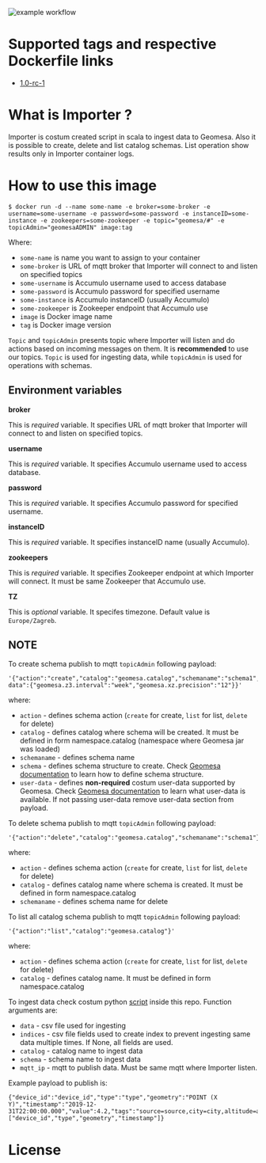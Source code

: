 ![example workflow](https://github.com/dalmatialab/importer/actions/workflows/main.yml/badge.svg) 

# Supported tags and respective Dockerfile links

 - [1.0-rc-1](https://github.com/dalmatialab/importer/blob/6d52ebe39108fabb6a851c473822ea206774e621/Dockerfile)

# What is Importer ? 

Importer is costum created script in scala to ingest data to Geomesa. Also it is possible to create, delete and list catalog schemas. List operation show results only in Importer container logs.

# How to use this image

    $ docker run -d --name some-name -e broker=some-broker -e username=some-username -e password=some-password -e instanceID=some-instance -e zookeepers=some-zookeeper -e topic="geomesa/#" -e topicAdmin="geomesaADMIN" image:tag

Where:

 - `some-name` is name you want to assign to your container
 - `some-broker` is URL of mqtt broker that Importer will connect to and listen on specified topics
 - `some-username` is Accumulo username used to access database
 - `some-password` is Accumulo password for specified username
 - `some-instance` is Accumulo instanceID (usually Accumulo)
 - `some-zookeeper` is Zookeeper endpoint that Accumulo use
 - `image` is Docker image name
 - `tag` is Docker image version

`Topic` and `topicAdmin` presents topic where Importer will listen and do actions based on incoming messages on them. It is **recommended** to use our topics.
`Topic` is used for ingesting data, while `topicAdmin` is used for operations with schemas.

## Environment variables

**broker**

This is *required* variable. It specifies URL of mqtt broker that Importer will connect to and listen on specified topics.

**username**

This is *required* variable. It specifies Accumulo username used to access database.

**password**

This is *required* variable. It specifies Accumulo password for specified username.

**instanceID**

This is *required* variable. It specifies instanceID name (usually Accumulo).

**zookeepers**

This is *required* variable. It specifies Zookeeper endpoint at which Importer will connect. It must be same Zookeeper that Accumulo use.

**TZ**

This is *optional* variable. It specifes timezone. Default value is `Europe/Zagreb`.

## NOTE

To create schema publish to mqtt `topicAdmin` following payload:

    '{"action":"create","catalog":"geomesa.catalog","schemaname":"schema1","schema":"device_id:String:index=true,*geometry:Point:srid=4326","user-data":{"geomesa.z3.interval":"week","geomesa.xz.precision":"12"}}'

where:
 - `action` - defines schema action (`create` for create, `list` for list, `delete` for delete)
 - `catalog` - defines catalog where schema will be created. It must be defined in form namespace.catalog (namespace where Geomesa jar was loaded)
 - `schemaname` - defines schema name
 - `schema` - defines schema structure to create. Check [Geomesa documentation](https://www.geomesa.org/documentation/stable/user/datastores/index_config.html) to learn how to define schema structure.
 - `user-data` - defines **non-required** costum user-data supported by Geomesa. Check [Geomesa documentation](https://www.geomesa.org/documentation/stable/user/datastores/index_config.html) to learn what user-data is available. If not passing user-data remove user-data section from payload.


To delete schema publish to mqtt `topicAdmin` following payload:

    '{"action":"delete","catalog":"geomesa.catalog","schemaname":"schema1"}'

where:
 - `action` - defines schema action (`create` for create, `list` for list, `delete` for delete)
 - `catalog` - defines catalog name where schema is created. It must be defined in form namespace.catalog
 - `schemaname` - defines schema name for delete

To list all catalog schema publish to mqtt `topicAdmin` following payload:

    '{"action":"list","catalog":"geomesa.catalog"}'

where:
 - `action` - defines schema action (`create` for create, `list` for list, `delete` for delete)
 - `catalog` - defines catalog name. It must be defined in form namespace.catalog

To ingest data check costum python [script](./ingest.py) inside this repo. Function arguments are:
 - `data` - csv file used for ingesting
 - `indices` - csv file fields used to create index to prevent ingesting same data multiple times. If None, all fields are used.
 - `catalog` - catalog name to ingest data
 - `schema` - schema name to ingest data
 - `mqtt_ip` - mqtt to publish data. Must be same mqtt where Importer listen.

Example payload to publish is:

    {"device_id":"device_id","type":"type","geometry":"POINT (X Y)","timestamp":"2019-12-31T22:00:00.000","value":4.2,"tags":"source=source,city=city,altitude=altitude","INDEX":["device_id","type","geometry","timestamp"]}


# License

